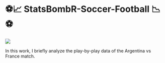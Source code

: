 #  ⚽️📈 StatsBombR-Soccer-Football 📉⚽️
[![](https://i.postimg.cc/3NLzNR5g/data-scisnce.jpg)](https://postimg.cc/wRmwb9Bv)

In this work, I briefly analyze the play-by-play data of the Argentina vs France match.
